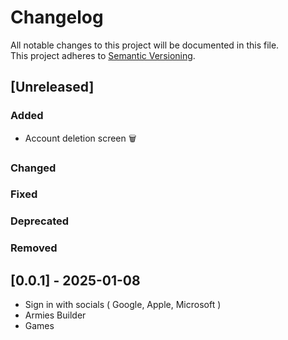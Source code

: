 # Changelog

All notable changes to this project will be documented in this file.  
This project adheres to [Semantic Versioning](https://semver.org/).

## [Unreleased]

### Added

- Account deletion screen 🗑️

### Changed

### Fixed

### Deprecated

### Removed

## [0.0.1] - 2025-01-08

- Sign in with socials ( Google, Apple, Microsoft )
- Armies Builder
- Games

